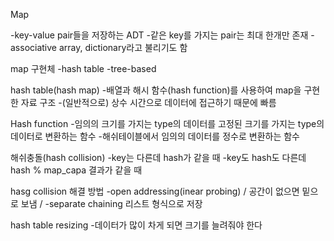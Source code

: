 Map

-key-value pair들을 저장하는 ADT
-같은 key를 가지는 pair는 최대 한개만 존재 
-associative array, dictionary라고 불리기도 함

map 구현체 
-hash table
-tree-based

hash table(hash map)
-배열과 해시 함수(hash function)를 사용하여 
map을 구현한 자료 구조 
-(일반적으로) 상수 시간으로 데이터에 접근하기 때문에 빠름

Hash function
-임의의 크기를 가지는 type의 데이터를 고정된 크기를 가지는 type의 데이터로 변환하는 함수
-해쉬테이블에서 임의의 데이터를 정수로 변환하는 함수 
 
해쉬충돌(hash collision)
-key는 다른데 hash가 같을 때 
-key도 hash도 다른데 hash % map_capa 결과가 같을 때 

hasg collision 해결 방법 
-open addressing(inear probing) / 공간이 없으면 밑으로 보냄 /
-separate chaining 리스트 형식으로 저장

hash table resizing
-데이터가 많이 차게 되면 크기를 늘려줘야 한다 
